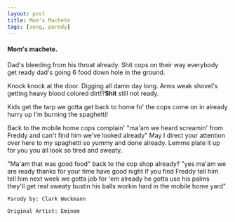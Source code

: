 ```yaml
---
layout: post
title: Mom's Machete
tags: [song, parody] 
---
```


#### Mom's machete. 

Dad's bleeding from his throat already. Shit cops on their way everybody get ready dad's going 6 food down hole in the ground. 

Knock knock at the door. Digging all damn day long. Arms weak shovel's getting heavy blood colored dirt!?__Shit__ still not ready.

Kids get the tarp we gotta get back to home fo' the cops come on in already hurry up I'm burning the spaghetti! 

Back to the mobile home cops complain' "ma'am we heard screamin' from Freddy and can't find him we've looked already" May I direct your attention over here to my spaghetti so yummy and done already. Lemme plate it up for you you all look so tired and sweaty. 

"Ma'am that was good food" back to the cop shop already?  "yes ma'am we are ready thanks for your time have good night if you find Freddy tell him tell him next week we gotta job for 'em already he gotta use his palms they'll get real sweaty bustin his balls workin hard in the mobile home yard" 

`Parody by: Clark Weckmann`

`Original Artist: Eminem`